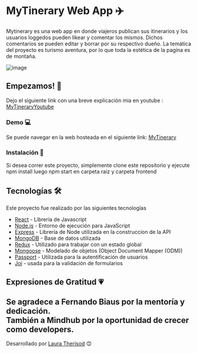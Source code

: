 # MyTinerary Web App ✈️

Mytinerary es una web app en donde viajeros publican sus itinerarios y los usuarios loggedos pueden likear y comentar los mismos. Dichos comentarios se pueden editar y borrar por su respectivo dueño. La temática del proyecto es turismo aventura, por lo que toda la estética de la pagína es de montaña.



 ![image](frontend/public/assets/mytinerary.gif)



## Empezamos! 🚀

Dejo el siguiente link con una breve explicación mia en youtube : [MyTineraryYoutube](https://youtu.be/Qu4meNVF-XM)

### Demo 💻

Se puede navegar en la web hosteada en el siguiente link: [MyTinerary](https://mytinerarytherisod.herokuapp.com/)

### Instalación 🔧

Si desea correr este proyecto, simplemente clone este repositorio  y ejecute 
npm install
luego
 npm start 
en carpeta raiz y carpeta frontend

## Tecnologías 🛠️

Este proyecto fue realizado por las siguientes tecnologías

* [React](https://reactjs.org/) - Librería de Javascript
* [Node.js](https://nodejs.org/en/) - Entorno de ejecución para JavaScript
* [Express](https://expressjs.com/) - Librería de Node utilizada en la construccion de la API
* [MongoDB](https://www.mongodb.com/) - Base de datos utilizada
* [Redux](https://react-redux.js.org/) -  Utilizado para trabajar con un estado global
* [Mongoose](https://mongoosejs.com/) - Modelado de objetos (Object Document Mapper (ODM))
* [Passport](http://www.passportjs.org/) - Utilizada para la autentificación de usuarios
* [Joi](https://www.npmjs.com/package/joi) - usada para la validación de formularios


## Expresiones de Gratitud 💗

Se agradece a Fernando Biaus por la mentoría y  dedicación. <br/>
También a Mindhub por la oportunidad de crecer como developers.
---
 Desarrollado por  [Laura Therisod](https://github.com/ltherisod/) 😊


